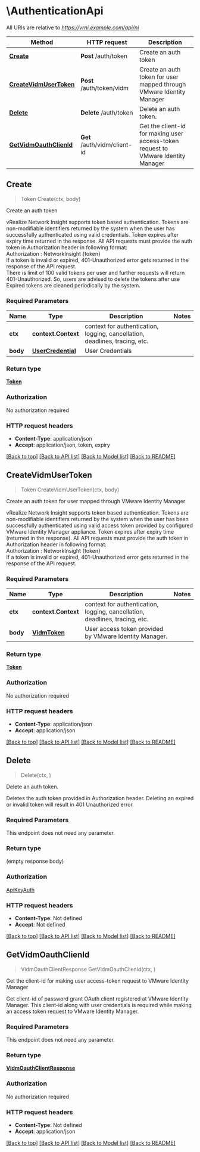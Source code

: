 # \AuthenticationApi

All URIs are relative to *https://vrni.example.com/api/ni*

Method | HTTP request | Description
------------- | ------------- | -------------
[**Create**](AuthenticationApi.md#Create) | **Post** /auth/token | Create an auth token
[**CreateVidmUserToken**](AuthenticationApi.md#CreateVidmUserToken) | **Post** /auth/token/vidm | Create an auth token for user mapped through VMware Identity Manager
[**Delete**](AuthenticationApi.md#Delete) | **Delete** /auth/token | Delete an auth token.
[**GetVidmOauthClienId**](AuthenticationApi.md#GetVidmOauthClienId) | **Get** /auth/vidm/client-id | Get the client-id for making user access-token request to VMware Identity Manager



## Create

> Token Create(ctx, body)

Create an auth token

<html><body> vRealize Network Insight supports token based authentication. Tokens are non-modifiable identifiers returned by the system when the user has successfully authenticated using valid credentials. Token expires after expiry time returned in the response. All API requests must provide the auth token in Authorization header in following format:<br> Authorization &#58; NetworkInsight {token} <br> If a token is invalid or expired, 401-Unauthorized error gets returned in the response of the API request. <br> There is limit of 100 valid tokens per user and further requests will return 401-Unauthorized. So, users are advised to delete the tokens after use <br> Expired tokens are cleaned periodically by the system. </body></html>

### Required Parameters


Name | Type | Description  | Notes
------------- | ------------- | ------------- | -------------
**ctx** | **context.Context** | context for authentication, logging, cancellation, deadlines, tracing, etc.
**body** | [**UserCredential**](UserCredential.md)| User Credentials | 

### Return type

[**Token**](Token.md)

### Authorization

No authorization required

### HTTP request headers

- **Content-Type**: application/json
- **Accept**: application/json, token, expiry

[[Back to top]](#) [[Back to API list]](../README.md#documentation-for-api-endpoints)
[[Back to Model list]](../README.md#documentation-for-models)
[[Back to README]](../README.md)


## CreateVidmUserToken

> Token CreateVidmUserToken(ctx, body)

Create an auth token for user mapped through VMware Identity Manager

<html><body> vRealize Network Insight supports token based authentication. Tokens are non-modifiable identifiers returned by the system when the user has been successfully authenticated using valid access token provided by configured VMware Identity Manager appliance. Token expires after expiry time (returned in the response). All API requests must provide the auth token in Authorization header in following format:<br> Authorization &#58; NetworkInsight {token} <br> If a token is invalid or expired, 401-Unauthorized error gets returned in the response of the API request. </body></html>

### Required Parameters


Name | Type | Description  | Notes
------------- | ------------- | ------------- | -------------
**ctx** | **context.Context** | context for authentication, logging, cancellation, deadlines, tracing, etc.
**body** | [**VidmToken**](VidmToken.md)| User access token provided by VMware Identity Manager. | 

### Return type

[**Token**](Token.md)

### Authorization

No authorization required

### HTTP request headers

- **Content-Type**: application/json
- **Accept**: application/json

[[Back to top]](#) [[Back to API list]](../README.md#documentation-for-api-endpoints)
[[Back to Model list]](../README.md#documentation-for-models)
[[Back to README]](../README.md)


## Delete

> Delete(ctx, )

Delete an auth token.

Deletes the auth token provided in Authorization header. Deleting an expired or invalid token will result in 401 Unauthorized error.

### Required Parameters

This endpoint does not need any parameter.

### Return type

 (empty response body)

### Authorization

[ApiKeyAuth](../README.md#ApiKeyAuth)

### HTTP request headers

- **Content-Type**: Not defined
- **Accept**: Not defined

[[Back to top]](#) [[Back to API list]](../README.md#documentation-for-api-endpoints)
[[Back to Model list]](../README.md#documentation-for-models)
[[Back to README]](../README.md)


## GetVidmOauthClienId

> VidmOauthClientResponse GetVidmOauthClienId(ctx, )

Get the client-id for making user access-token request to VMware Identity Manager

Get client-id of password grant OAuth client registered at VMware Identity Manager. This client-id along with user credentials is required while making an access token request to VMware Identity Manager.

### Required Parameters

This endpoint does not need any parameter.

### Return type

[**VidmOauthClientResponse**](VidmOauthClientResponse.md)

### Authorization

No authorization required

### HTTP request headers

- **Content-Type**: Not defined
- **Accept**: application/json

[[Back to top]](#) [[Back to API list]](../README.md#documentation-for-api-endpoints)
[[Back to Model list]](../README.md#documentation-for-models)
[[Back to README]](../README.md)

